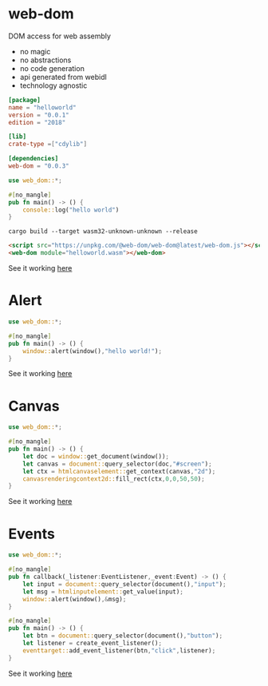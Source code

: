 # web-dom

DOM access for web assembly
* no magic
* no abstractions
* no code generation
* api generated from webidl
* technology agnostic

```toml
[package]
name = "helloworld"
version = "0.0.1"
edition = "2018"

[lib]
crate-type =["cdylib"]

[dependencies]
web-dom = "0.0.3"
```
```rust
use web_dom::*;

#[no_mangle]
pub fn main() -> () {
    console::log("hello world")
}
```
```console
cargo build --target wasm32-unknown-unknown --release
```
```html
<script src="https://unpkg.com/@web-dom/web-dom@latest/web-dom.js"></script>
<web-dom module="helloworld.wasm"></web-dom>
```

See it working [here](https://web-dom.github.io/web-dom/examples/helloworld/)

# Alert

```rust
use web_dom::*;

#[no_mangle]
pub fn main() -> () {
    window::alert(window(),"hello world!");
}
```

See it working [here](https://web-dom.github.io/web-dom/examples/alert/)

# Canvas

```rust
use web_dom::*;

#[no_mangle]
pub fn main() -> () {
    let doc = window::get_document(window());
    let canvas = document::query_selector(doc,"#screen");
    let ctx = htmlcanvaselement::get_context(canvas,"2d");
    canvasrenderingcontext2d::fill_rect(ctx,0,0,50,50);
}
```

See it working [here](https://web-dom.github.io/web-dom/examples/canvas/)

# Events

```rust
use web_dom::*;

#[no_mangle]
pub fn callback(_listener:EventListener,_event:Event) -> () {
    let input = document::query_selector(document(),"input");
    let msg = htmlinputelement::get_value(input);
    window::alert(window(),&msg);
}

#[no_mangle]
pub fn main() -> () {
    let btn = document::query_selector(document(),"button");
    let listener = create_event_listener();
    eventtarget::add_event_listener(btn,"click",listener);
}
```

See it working [here](https://web-dom.github.io/web-dom/examples/events/)
